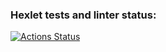 ### Hexlet tests and linter status:
[![Actions Status](https://github.com/adm1341/java-project-lvl1/workflows/hexlet-check/badge.svg)](https://github.com/adm1341/java-project-lvl1/actions)
